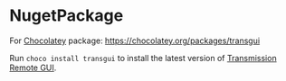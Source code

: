 NugetPackage
=============

For [Chocolatey](https://chocolatey.org) package: https://chocolatey.org/packages/transgui

Run `choco install transgui` to install the latest version of [Transmission Remote GUI](https://github.com/transmission-remote-gui/transgui).
